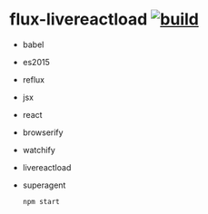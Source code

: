 flux-livereactload [![build](https://api.travis-ci.org/daggerok/flux-livereactload.svg?branch=master)](https://travis-ci.org/daggerok/flux-livereactload)
==================
- babel
- es2015
- reflux
- jsx
- react
- browserify
- watchify
- livereactload
- superagent


  `npm start`
